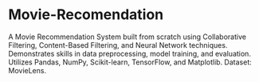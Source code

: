 # Movie-Recomendation
A Movie Recommendation System built from scratch using Collaborative Filtering, Content-Based Filtering, and Neural Network techniques. Demonstrates skills in data preprocessing, model training, and evaluation. Utilizes Pandas, NumPy, Scikit-learn, TensorFlow, and Matplotlib. Dataset: MovieLens.
